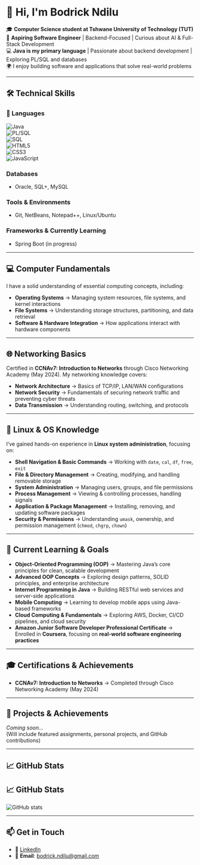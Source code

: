# 👋 Hi, I'm Bodrick Ndilu  

🎓 **Computer Science student at Tshwane University of Technology (TUT)**  
🚀 **Aspiring Software Engineer** | Backend-Focused | Curious about AI & Full-Stack Development  
💻 **Java is my primary language** | Passionate about backend development | Exploring PL/SQL and databases  
🌍 I enjoy building software and applications that solve real-world problems  

---

## 🛠️ Technical Skills  

### 🧠 Languages  
![Java](https://img.shields.io/badge/Java-ED8B00?style=for-the-badge&logo=java&logoColor=white)  
![PL/SQL](https://img.shields.io/badge/PLSQL-005A9C?style=for-the-badge&logo=oracle&logoColor=white)  
![SQL](https://img.shields.io/badge/SQL-4479A1?style=for-the-badge&logo=mysql&logoColor=white)  
![HTML5](https://img.shields.io/badge/HTML5-e34c26?style=for-the-badge&logo=html5&logoColor=white)  
![CSS3](https://img.shields.io/badge/CSS3-1572B6?style=for-the-badge&logo=css3&logoColor=white)  
![JavaScript](https://img.shields.io/badge/JavaScript-F7DF1E?style=for-the-badge&logo=javascript&logoColor=black)  

### **Databases**  
- Oracle, SQL+, MySQL  

### **Tools & Environments**  
- Git, NetBeans, Notepad++, Linux/Ubuntu  

### **Frameworks & Currently Learning**  
- Spring Boot (in progress)  

---

## 💻 Computer Fundamentals  

I have a solid understanding of essential computing concepts, including:  
- **Operating Systems** → Managing system resources, file systems, and kernel interactions  
- **File Systems** → Understanding storage structures, partitioning, and data retrieval  
- **Software & Hardware Integration** → How applications interact with hardware components  

---

## 🌐 Networking Basics  

Certified in **CCNAv7: Introduction to Networks** through Cisco Networking Academy (May 2024). My networking knowledge covers:  
- **Network Architecture** → Basics of TCP/IP, LAN/WAN configurations  
- **Network Security** → Fundamentals of securing network traffic and preventing cyber threats  
- **Data Transmission** → Understanding routing, switching, and protocols  

---

## 🐧 Linux & OS Knowledge  

I’ve gained hands-on experience in **Linux system administration**, focusing on:  
- **Shell Navigation & Basic Commands** → Working with `date`, `cal`, `df`, `free`, `exit`  
- **File & Directory Management** → Creating, modifying, and handling removable storage  
- **System Administration** → Managing users, groups, and file permissions  
- **Process Management** → Viewing & controlling processes, handling signals  
- **Application & Package Management** → Installing, removing, and updating software packages  
- **Security & Permissions** → Understanding `umask`, ownership, and permission management (`chmod`, `chgrp`, `chown`)  

---

## 🚀 Current Learning & Goals  

- **Object-Oriented Programming (OOP)** → Mastering Java’s core principles for clean, scalable development  
- **Advanced OOP Concepts** → Exploring design patterns, SOLID principles, and enterprise architecture  
- **Internet Programming in Java** → Building RESTful web services and server-side applications  
- **Mobile Computing** → Learning to develop mobile apps using Java-based frameworks  
- **Cloud Computing & Fundamentals** → Exploring AWS, Docker, CI/CD pipelines, and cloud security
- **Amazon Junior Software Developer Professional Certificate** → Enrolled in **Coursera**, focusing on **real-world software engineering practices**  
---

## 🎓 Certifications & Achievements  

- **CCNAv7: Introduction to Networks** → Completed through Cisco Networking Academy (May 2024)  

---

## 📘 Projects & Achievements  

*Coming soon...*  
(Will include featured assignments, personal projects, and GitHub contributions)  

---

## 📈 GitHub Stats  

## 📈 GitHub Stats  
![GitHub stats](https://github-readme-stats.vercel.app/api?username=BdNdilu&show_icons=true&theme=tokyonight)


---

## 📫 Get in Touch  

- 💼 [LinkedIn](https://www.linkedin.com/in/bodrick-landu-ndilu-57034a295)  
- 📧 **Email**: bodrick.ndilu@gmail.com  
